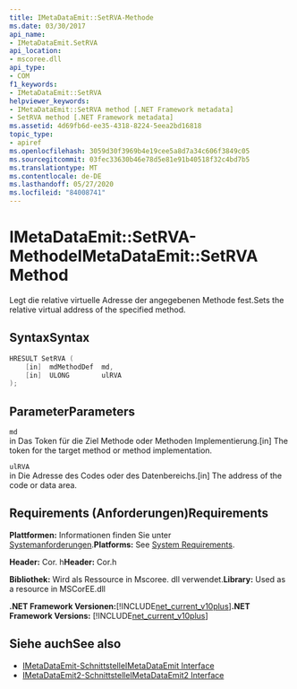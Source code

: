 ```yaml
---
title: IMetaDataEmit::SetRVA-Methode
ms.date: 03/30/2017
api_name:
- IMetaDataEmit.SetRVA
api_location:
- mscoree.dll
api_type:
- COM
f1_keywords:
- IMetaDataEmit::SetRVA
helpviewer_keywords:
- IMetaDataEmit::SetRVA method [.NET Framework metadata]
- SetRVA method [.NET Framework metadata]
ms.assetid: 4d69fb6d-ee35-4318-8224-5eea2bd16818
topic_type:
- apiref
ms.openlocfilehash: 3059d30f3969b4e19cee5a8d7a34c606f3849c05
ms.sourcegitcommit: 03fec33630b46e78d5e81e91b40518f32c4bd7b5
ms.translationtype: MT
ms.contentlocale: de-DE
ms.lasthandoff: 05/27/2020
ms.locfileid: "84008741"
---
```

# <a name="imetadataemitsetrva-method"></a><span data-ttu-id="68e3c-102">IMetaDataEmit::SetRVA-Methode</span><span class="sxs-lookup"><span data-stu-id="68e3c-102">IMetaDataEmit::SetRVA Method</span></span>
<span data-ttu-id="68e3c-103">Legt die relative virtuelle Adresse der angegebenen Methode fest.</span><span class="sxs-lookup"><span data-stu-id="68e3c-103">Sets the relative virtual address of the specified method.</span></span>  
  
## <a name="syntax"></a><span data-ttu-id="68e3c-104">Syntax</span><span class="sxs-lookup"><span data-stu-id="68e3c-104">Syntax</span></span>  
  
```cpp  
HRESULT SetRVA (  
    [in]  mdMethodDef  md,
    [in]  ULONG        ulRVA
);  
```  
  
## <a name="parameters"></a><span data-ttu-id="68e3c-105">Parameter</span><span class="sxs-lookup"><span data-stu-id="68e3c-105">Parameters</span></span>  
 `md`  
 <span data-ttu-id="68e3c-106">in Das Token für die Ziel Methode oder Methoden Implementierung.</span><span class="sxs-lookup"><span data-stu-id="68e3c-106">[in] The token for the target method or method implementation.</span></span>  
  
 `ulRVA`  
 <span data-ttu-id="68e3c-107">in Die Adresse des Codes oder des Datenbereichs.</span><span class="sxs-lookup"><span data-stu-id="68e3c-107">[in] The address of the code or data area.</span></span>  
  
## <a name="requirements"></a><span data-ttu-id="68e3c-108">Requirements (Anforderungen)</span><span class="sxs-lookup"><span data-stu-id="68e3c-108">Requirements</span></span>  
 <span data-ttu-id="68e3c-109">**Plattformen:** Informationen finden Sie unter [Systemanforderungen](../../get-started/system-requirements.md).</span><span class="sxs-lookup"><span data-stu-id="68e3c-109">**Platforms:** See [System Requirements](../../get-started/system-requirements.md).</span></span>  
  
 <span data-ttu-id="68e3c-110">**Header:** Cor. h</span><span class="sxs-lookup"><span data-stu-id="68e3c-110">**Header:** Cor.h</span></span>  
  
 <span data-ttu-id="68e3c-111">**Bibliothek:** Wird als Ressource in Mscoree. dll verwendet.</span><span class="sxs-lookup"><span data-stu-id="68e3c-111">**Library:** Used as a resource in MSCorEE.dll</span></span>  
  
 <span data-ttu-id="68e3c-112">**.NET Framework Versionen:**[!INCLUDE[net_current_v10plus](../../../../includes/net-current-v10plus-md.md)]</span><span class="sxs-lookup"><span data-stu-id="68e3c-112">**.NET Framework Versions:** [!INCLUDE[net_current_v10plus](../../../../includes/net-current-v10plus-md.md)]</span></span>  
  
## <a name="see-also"></a><span data-ttu-id="68e3c-113">Siehe auch</span><span class="sxs-lookup"><span data-stu-id="68e3c-113">See also</span></span>

- [<span data-ttu-id="68e3c-114">IMetaDataEmit-Schnittstelle</span><span class="sxs-lookup"><span data-stu-id="68e3c-114">IMetaDataEmit Interface</span></span>](imetadataemit-interface.md)
- [<span data-ttu-id="68e3c-115">IMetaDataEmit2-Schnittstelle</span><span class="sxs-lookup"><span data-stu-id="68e3c-115">IMetaDataEmit2 Interface</span></span>](imetadataemit2-interface.md)
